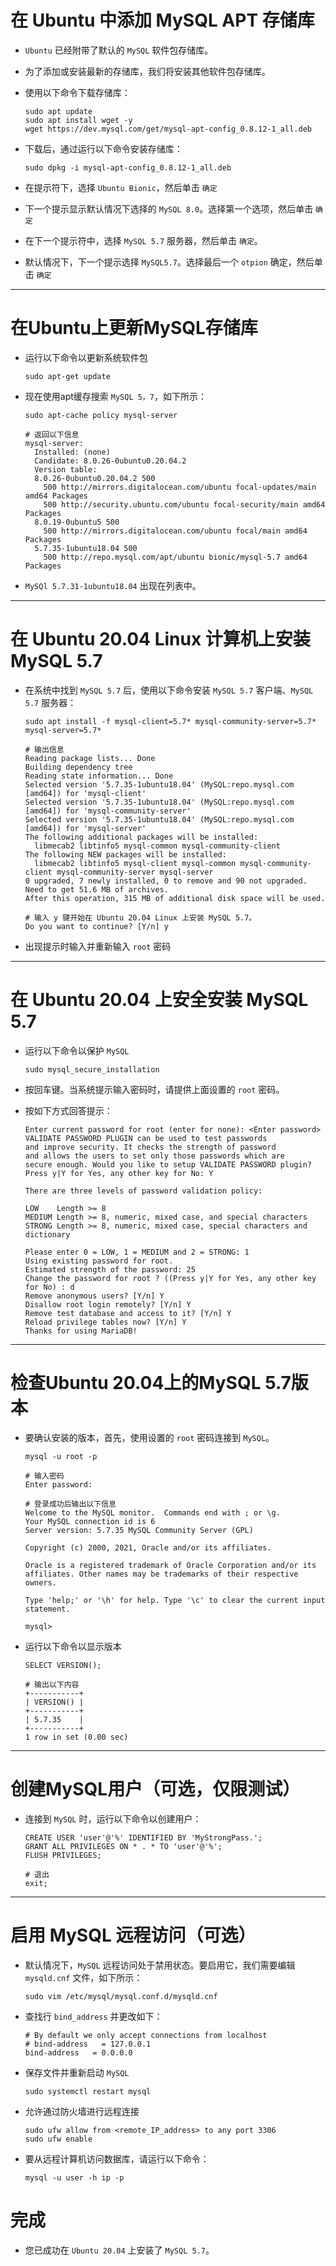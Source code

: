 # 在 Ubuntu 中添加 MySQL APT 存储库

- `Ubuntu` 已经附带了默认的 `MySQL` 软件包存储库。
- 为了添加或安装最新的存储库，我们将安装其他软件包存储库。
- 使用以下命令下载存储库：

  ```shell
  sudo apt update
  sudo apt install wget -y
  wget https://dev.mysql.com/get/mysql-apt-config_0.8.12-1_all.deb
  ```

- 下载后，通过运行以下命令安装存储库：

  ```shell
  sudo dpkg -i mysql-apt-config_0.8.12-1_all.deb
  ```

- 在提示符下，选择 `Ubuntu Bionic`，然后单击 `确定`

- 下一个提示显示默认情况下选择的 `MySQL 8.0`。选择第一个选项，然后单击 `确定`

- 在下一个提示符中，选择 `MySQL 5.7` 服务器，然后单击 `确定`。

- 默认情况下，下一个提示选择 `MySQL5.7`。选择最后一个 `otpion` 确定，然后单击 `确定`

---

# 在Ubuntu上更新MySQL存储库

- 运行以下命令以更新系统软件包

  ```shell
  sudo apt-get update
  ```

- 现在使用apt缓存搜索 `MySQL 5，7`，如下所示：

  ```shell
  sudo apt-cache policy mysql-server
  
  # 返回以下信息
  mysql-server:
    Installed: (none)
    Candidate: 8.0.26-0ubuntu0.20.04.2
    Version table:
    8.0.26-0ubuntu0.20.04.2 500
      500 http://mirrors.digitalocean.com/ubuntu focal-updates/main amd64 Packages
      500 http://security.ubuntu.com/ubuntu focal-security/main amd64 Packages
    8.0.19-0ubuntu5 500
      500 http://mirrors.digitalocean.com/ubuntu focal/main amd64 Packages
    5.7.35-1ubuntu18.04 500
      500 http://repo.mysql.com/apt/ubuntu bionic/mysql-5.7 amd64 Packages
  ```

- `MySQl 5.7.31-1ubuntu18.04` 出现在列表中。

---

# 在 Ubuntu 20.04 Linux 计算机上安装 MySQL 5.7

- 在系统中找到 `MySQL 5.7` 后，使用以下命令安装 `MySQL 5.7` 客户端、`MySQL 5.7` 服务器：

  ```shell
  sudo apt install -f mysql-client=5.7* mysql-community-server=5.7* mysql-server=5.7*
  
  # 输出信息
  Reading package lists... Done
  Building dependency tree
  Reading state information... Done
  Selected version '5.7.35-1ubuntu18.04' (MySQL:repo.mysql.com [amd64]) for 'mysql-client'
  Selected version '5.7.35-1ubuntu18.04' (MySQL:repo.mysql.com [amd64]) for 'mysql-community-server'
  Selected version '5.7.35-1ubuntu18.04' (MySQL:repo.mysql.com [amd64]) for 'mysql-server'
  The following additional packages will be installed:
    libmecab2 libtinfo5 mysql-common mysql-community-client
  The following NEW packages will be installed:
    libmecab2 libtinfo5 mysql-client mysql-common mysql-community-client mysql-community-server mysql-server
  0 upgraded, 7 newly installed, 0 to remove and 90 not upgraded.
  Need to get 51.6 MB of archives.
  After this operation, 315 MB of additional disk space will be used.
  
  # 输入 y 键开始在 Ubuntu 20.04 Linux 上安装 MySQL 5.7。
  Do you want to continue? [Y/n] y
  ```

- 出现提示时输入并重新输入 `root` 密码

---

# 在 Ubuntu 20.04 上安全安装 MySQL 5.7

- 运行以下命令以保护 `MySQL`

  ```shell
  sudo mysql_secure_installation
  ```

- 按回车键。当系统提示输入密码时，请提供上面设置的 `root` 密码。

- 按如下方式回答提示：

  ```shell
  Enter current password for root (enter for none): <Enter password>
  VALIDATE PASSWORD PLUGIN can be used to test passwords
  and improve security. It checks the strength of password
  and allows the users to set only those passwords which are
  secure enough. Would you like to setup VALIDATE PASSWORD plugin?
  Press y|Y for Yes, any other key for No: Y
  
  There are three levels of password validation policy:
  
  LOW    Length >= 8
  MEDIUM Length >= 8, numeric, mixed case, and special characters
  STRONG Length >= 8, numeric, mixed case, special characters and dictionary
  
  Please enter 0 = LOW, 1 = MEDIUM and 2 = STRONG: 1
  Using existing password for root.
  Estimated strength of the password: 25  
  Change the password for root ? ((Press y|Y for Yes, any other key for No) : d
  Remove anonymous users? [Y/n] Y
  Disallow root login remotely? [Y/n] Y
  Remove test database and access to it? [Y/n] Y
  Reload privilege tables now? [Y/n] Y
  Thanks for using MariaDB!
  ```

---

# 检查Ubuntu 20.04上的MySQL 5.7版本

- 要确认安装的版本，首先，使用设置的 `root` 密码连接到 `MySQL`。

  ```shell
  mysql -u root -p
  
  # 输入密码
  Enter password:
  
  # 登录成功后输出以下信息
  Welcome to the MySQL monitor.  Commands end with ; or \g.
  Your MySQL connection id is 6
  Server version: 5.7.35 MySQL Community Server (GPL)
  
  Copyright (c) 2000, 2021, Oracle and/or its affiliates.
  
  Oracle is a registered trademark of Oracle Corporation and/or its
  affiliates. Other names may be trademarks of their respective
  owners.
  
  Type 'help;' or '\h' for help. Type '\c' to clear the current input statement.
  
  mysql>
  ```

- 运行以下命令以显示版本

  ```
  SELECT VERSION();
  ```

  ```shell
  # 输出以下内容
  +-----------+
  | VERSION() |
  +-----------+
  | 5.7.35    |
  +-----------+
  1 row in set (0.00 sec)
  ```

---

# 创建MySQL用户（可选，仅限测试）

- 连接到 `MySQL` 时，运行以下命令以创建用户：

  ```
  CREATE USER 'user'@'%' IDENTIFIED BY 'MyStrongPass.';
  GRANT ALL PRIVILEGES ON * . * TO 'user'@'%';
  FLUSH PRIVILEGES;
  
  # 退出
  exit;
  ```

---

# 启用 MySQL 远程访问（可选）

- 默认情况下，`MySQL` 远程访问处于禁用状态。要启用它，我们需要编辑 `mysqld.cnf` 文件，如下所示：

  ```shell
  sudo vim /etc/mysql/mysql.conf.d/mysqld.cnf
  ```

- 查找行 `bind_address` 并更改如下：

  ```text
  # By default we only accept connections from localhost
  # bind-address   = 127.0.0.1
  bind-address   = 0.0.0.0
  ```

- 保存文件并重新启动 `MySQL`

  ```shell
  sudo systemctl restart mysql
  ```

- 允许通过防火墙进行远程连接

  ```shell
  sudo ufw allow from <remote_IP_address> to any port 3306
  sudo ufw enable
  ```

- 要从远程计算机访问数据库，请运行以下命令：

  ```shell
  mysql -u user -h ip -p
  ```

# 完成

- 您已成功在 `Ubuntu 20.04` 上安装了 `MySQL 5.7`。
